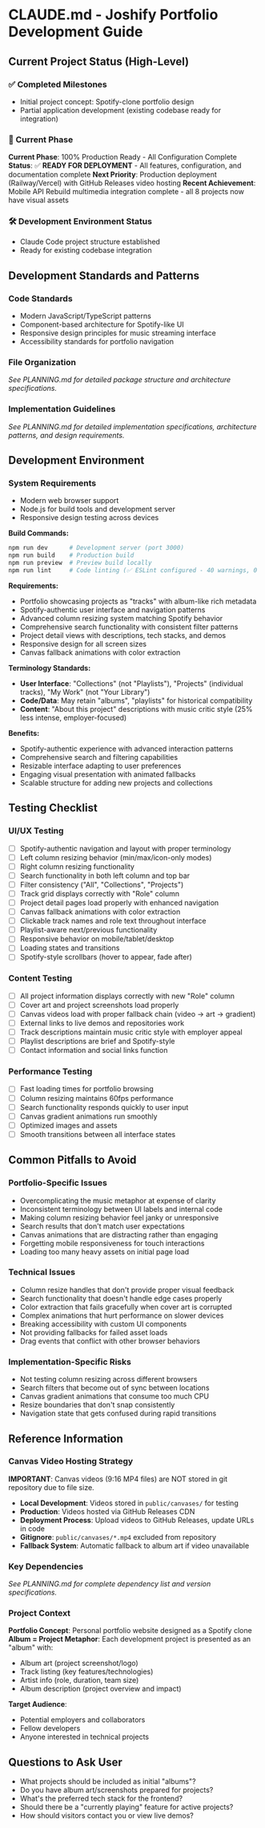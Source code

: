 # CLAUDE.md - Joshify Portfolio Development Guide

## Current Project Status (High-Level)

### ✅ Completed Milestones
- Initial project concept: Spotify-clone portfolio design
- Partial application development (existing codebase ready for integration)

### 🎯 Current Phase
**Current Phase**: 100% Production Ready - All Configuration Complete
**Status**: ✅ **READY FOR DEPLOYMENT** - All features, configuration, and documentation complete
**Next Priority**: Production deployment (Railway/Vercel) with GitHub Releases video hosting
**Recent Achievement**: Mobile API Rebuild multimedia integration complete - all 8 projects now have visual assets

### 🛠️ Development Environment Status
- Claude Code project structure established
- Ready for existing codebase integration

## Development Standards and Patterns

### Code Standards
- Modern JavaScript/TypeScript patterns
- Component-based architecture for Spotify-like UI
- Responsive design principles for music streaming interface
- Accessibility standards for portfolio navigation

### File Organization
*See PLANNING.md for detailed package structure and architecture specifications.*

### Implementation Guidelines
*See PLANNING.md for detailed implementation specifications, architecture patterns, and design requirements.*

## Development Environment

### System Requirements
- Modern web browser support
- Node.js for build tools and development server
- Responsive design testing across devices

**Build Commands:**
```bash
npm run dev      # Development server (port 3000)
npm run build    # Production build
npm run preview  # Preview build locally
npm run lint     # Code linting (✅ ESLint configured - 40 warnings, 0 errors)
```

**Requirements:**
- Portfolio showcasing projects as "tracks" with album-like rich metadata
- Spotify-authentic user interface and navigation patterns
- Advanced column resizing system matching Spotify behavior
- Comprehensive search functionality with consistent filter patterns
- Project detail views with descriptions, tech stacks, and demos
- Responsive design for all screen sizes
- Canvas fallback animations with color extraction

**Terminology Standards:**
- **User Interface**: "Collections" (not "Playlists"), "Projects" (individual tracks), "My Work" (not "Your Library")
- **Code/Data**: May retain "albums", "playlists" for historical compatibility
- **Content**: "About this project" descriptions with music critic style (25% less intense, employer-focused)

**Benefits:**
- Spotify-authentic experience with advanced interaction patterns
- Comprehensive search and filtering capabilities
- Resizable interface adapting to user preferences
- Engaging visual presentation with animated fallbacks
- Scalable structure for adding new projects and collections

## Testing Checklist

### UI/UX Testing
- [ ] Spotify-authentic navigation and layout with proper terminology
- [ ] Left column resizing behavior (min/max/icon-only modes)
- [ ] Right column resizing functionality
- [ ] Search functionality in both left column and top bar
- [ ] Filter consistency ("All", "Collections", "Projects")
- [ ] Track grid displays correctly with "Role" column
- [ ] Project detail pages load properly with enhanced navigation
- [ ] Canvas fallback animations with color extraction
- [ ] Clickable track names and role text throughout interface
- [ ] Playlist-aware next/previous functionality
- [ ] Responsive behavior on mobile/tablet/desktop
- [ ] Loading states and transitions
- [ ] Spotify-style scrollbars (hover to appear, fade after)

### Content Testing
- [ ] All project information displays correctly with new "Role" column
- [ ] Cover art and project screenshots load properly
- [ ] Canvas videos load with proper fallback chain (video → art → gradient)
- [ ] External links to live demos and repositories work
- [ ] Track descriptions maintain music critic style with employer appeal
- [ ] Playlist descriptions are brief and Spotify-style
- [ ] Contact information and social links function

### Performance Testing
- [ ] Fast loading times for portfolio browsing
- [ ] Column resizing maintains 60fps performance
- [ ] Search functionality responds quickly to user input
- [ ] Canvas gradient animations run smoothly
- [ ] Optimized images and assets
- [ ] Smooth transitions between all interface states

## Common Pitfalls to Avoid

### Portfolio-Specific Issues
- Overcomplicating the music metaphor at expense of clarity
- Inconsistent terminology between UI labels and internal code
- Making column resizing behavior feel janky or unresponsive
- Search results that don't match user expectations
- Canvas animations that are distracting rather than engaging
- Forgetting mobile responsiveness for touch interactions
- Loading too many heavy assets on initial page load

### Technical Issues
- Column resize handles that don't provide proper visual feedback
- Search functionality that doesn't handle edge cases properly
- Color extraction that fails gracefully when cover art is corrupted
- Complex animations that hurt performance on slower devices
- Breaking accessibility with custom UI components
- Not providing fallbacks for failed asset loads
- Drag events that conflict with other browser behaviors

### Implementation-Specific Risks
- Not testing column resizing across different browsers
- Search filters that become out of sync between locations
- Canvas gradient animations that consume too much CPU
- Resize boundaries that don't snap consistently
- Navigation state that gets confused during rapid transitions

## Reference Information

### Canvas Video Hosting Strategy
**IMPORTANT**: Canvas videos (9:16 MP4 files) are NOT stored in git repository due to file size.
- **Local Development**: Videos stored in `public/canvases/` for testing
- **Production**: Videos hosted via GitHub Releases CDN
- **Deployment Process**: Upload videos to GitHub Releases, update URLs in code
- **Gitignore**: `public/canvases/*.mp4` excluded from repository
- **Fallback System**: Automatic fallback to album art if video unavailable

### Key Dependencies
*See PLANNING.md for complete dependency list and version specifications.*

### Project Context
**Portfolio Concept**: Personal portfolio website designed as a Spotify clone
**Album = Project Metaphor**: Each development project is presented as an "album" with:
- Album art (project screenshot/logo)
- Track listing (key features/technologies)
- Artist info (role, duration, team size)
- Album description (project overview and impact)

**Target Audience**: 
- Potential employers and collaborators
- Fellow developers
- Anyone interested in technical projects

## Questions to Ask User
- What projects should be included as initial "albums"?
- Do you have album art/screenshots prepared for projects?
- What's the preferred tech stack for the frontend?
- Should there be a "currently playing" feature for active projects?
- How should visitors contact you or view live demos?